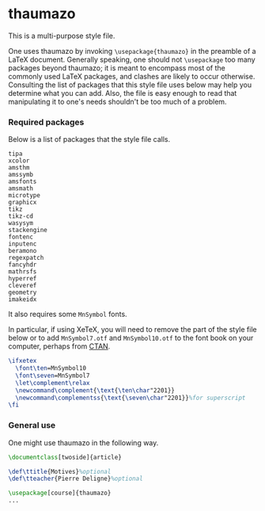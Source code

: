 # thaumazo

This is a multi-purpose style file.

One uses thaumazo by invoking `\usepackage{thaumazo}` in the preamble of a LaTeX document.
Generally speaking, one should not `\usepackage` too many packages beyond thaumazo; it is meant to encompass most of the commonly used LaTeX packages, and clashes are likely to occur otherwise.
Consulting the list of packages that this style file uses below may help you determine what you can add.
Also, the file is easy enough to read that manipulating it to one's needs shouldn't be too much of a problem.

### Required packages

Below is a list of packages that the style file calls.
```
tipa
xcolor
amsthm
amssymb
amsfonts
amsmath
microtype
graphicx
tikz
tikz-cd
wasysym
stackengine
fontenc
inputenc
beramono
regexpatch
fancyhdr
mathrsfs
hyperref
cleveref
geometry
imakeidx
```
It also requires some `MnSymbol` fonts.

In particular, if using XeTeX, you will need to remove the part of the style file below or to add `MnSymbol7.otf` and `MnSymbol10.otf` to the font book on your computer, perhaps from [CTAN](https://ctan.org/tex-archive/fonts/mnsymbol/otf).
```latex
\ifxetex
  \font\ten=MnSymbol10
  \font\seven=MnSymbol7
  \let\complement\relax
  \newcommand\complement{\text{\ten\char"2201}}
  \newcommand\complementss{\text{\seven\char"2201}}%for superscript
\fi
```

### General use

One might use thaumazo in the following way.
```latex
\documentclass[twoside]{article}

\def\ttitle{Motives}%optional
\def\tteacher{Pierre Deligne}%optional

\usepackage[course]{thaumazo}
...
```

[comment]: <> (### Behaviour of `\maketitle`)
[comment]: <> (### Options)
[comment]: <> (θαυμάζω)
